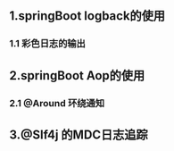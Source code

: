## 1.springBoot logback的使用
### 1.1 彩色日志的输出
## 2.springBoot Aop的使用
### 2.1 @Around 环绕通知
## 3.@Slf4j 的MDC日志追踪